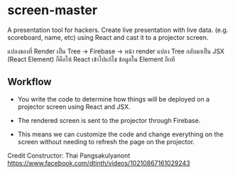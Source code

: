 # screen-master

A presentation tool for hackers. Create live presentation with live data. (e.g. scoreboard, name, etc) using React and cast it to a projector screen.

แปลงของที่ Render เป็น Tree -> Firebase -> หน้า render แปลง Tree กลับมาเป็น JSX (React Element) ก็คือให้ React เข้าไปแก้ไข ข้อมูลใน Element อีกที

## Workflow

- You write the code to determine how things will be deployed on a projector screen using React and JSX.

- The rendered screen is sent to the projector through Firebase.

- This means we can customize the code and change everything on the screen without needing to refresh the page on the projector.

Credit Constructor: Thai Pangsakulyanont
https://www.facebook.com/dtinth/videos/10210867161029243

